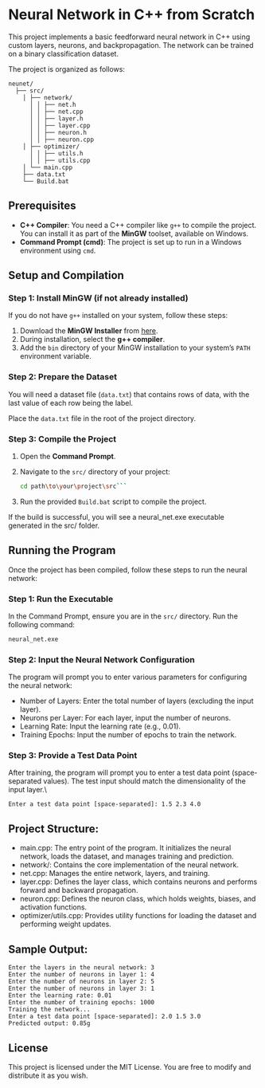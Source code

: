 # Neural Network in C++ from Scratch

This project implements a basic feedforward neural network in C++ using custom layers, neurons, and backpropagation. The network can be trained on a binary classification dataset. 

The project is organized as follows:

```
neunet/ 
  ├── src/
    │ ├── network/
      │ │ ├── net.h
      │ │ ├── net.cpp
      │ │ ├── layer.h
      │ │ ├── layer.cpp
      │ │ ├── neuron.h
      │ │ ├── neuron.cpp
    │ ├── optimizer/
      │ │ ├── utils.h
      │ │ ├── utils.cpp
    │ └── main.cpp
    ├── data.txt
    └── Build.bat
```

## Prerequisites

- **C++ Compiler**: You need a C++ compiler like `g++` to compile the project. You can install it as part of the **MinGW** toolset, available on Windows.
- **Command Prompt (cmd)**: The project is set up to run in a Windows environment using `cmd`.

## Setup and Compilation

### Step 1: Install MinGW (if not already installed)
If you do not have `g++` installed on your system, follow these steps:
1. Download the **MinGW Installer** from [here](https://sourceforge.net/projects/mingw/).
2. During installation, select the **g++ compiler**.
3. Add the `bin` directory of your MinGW installation to your system’s `PATH` environment variable.

### Step 2: Prepare the Dataset
You will need a dataset file (`data.txt`) that contains rows of data, with the last value of each row being the label.

Place the `data.txt` file in the root of the project directory.

### Step 3: Compile the Project

1. Open the **Command Prompt**.
2. Navigate to the `src/` directory of your project:

   ```bash
   cd path\to\your\project\src```
4. Run the provided `Build.bat` script to compile the project.

If the build is successful, you will see a neural_net.exe executable generated in the src/ folder. 

## Running the Program

Once the project has been compiled, follow these steps to run the neural network:

### Step 1: Run the Executable

In the Command Prompt, ensure you are in the `src/` directory. Run the following command:

```bash
neural_net.exe
```

### Step 2: Input the Neural Network Configuration

The program will prompt you to enter various parameters for configuring the neural network:

* Number of Layers: Enter the total number of layers (excluding the input layer).
* Neurons per Layer: For each layer, input the number of neurons.
* Learning Rate: Input the learning rate (e.g., 0.01).
* Training Epochs: Input the number of epochs to train the network.

### Step 3: Provide a Test Data Point

After training, the program will prompt you to enter a test data point (space-separated values). The test input should match the dimensionality of the input layer.\

```
Enter a test data point [space-separated]: 1.5 2.3 4.0
```

## Project Structure:

* main.cpp: The entry point of the program. It initializes the neural network, loads the dataset, and manages training and prediction.
* network/: Contains the core implementation of the neural network.
* net.cpp: Manages the entire network, layers, and training.
* layer.cpp: Defines the layer class, which contains neurons and performs forward and backward propagation.
* neuron.cpp: Defines the neuron class, which holds weights, biases, and activation functions.
* optimizer/utils.cpp: Provides utility functions for loading the dataset and performing weight updates.

## Sample Output:

```
Enter the layers in the neural network: 3
Enter the number of neurons in layer 1: 4
Enter the number of neurons in layer 2: 5
Enter the number of neurons in layer 3: 1
Enter the learning rate: 0.01
Enter the number of training epochs: 1000
Training the network...
Enter a test data point [space-separated]: 2.0 1.5 3.0
Predicted output: 0.85g
```

## License
This project is licensed under the MIT License. You are free to modify and distribute it as you wish.
